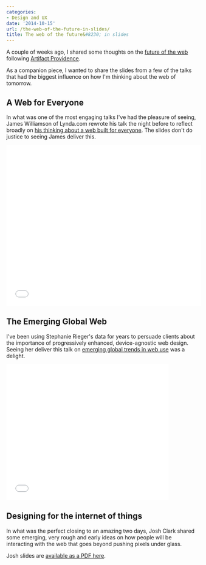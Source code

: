 ```yaml
---
categories:
- Design and UX
date: '2014-10-15'
url: /the-web-of-the-future-in-slides/
title: The web of the future&#8230; in slides
---
```


A couple of weeks ago, I shared some thoughts on the [future of the web](/the-web-of-the-future/) following [Artifact Providence](http://artifactconf.com/providence/).

As a companion piece, I wanted to share the slides from a few of the talks that had the biggest influence on how I'm thinking about the web of tomorrow.

<!--more-->

## A Web for Everyone

In what was one of the most engaging talks I've had the pleasure of seeing, James Williamson of Lynda.com rewrote his talk the night before to reflect broadly on [his thinking about a web built for everyone](http://www.slideshare.net/jameswillweb/everyone-39758731). The slides don't do justice to seeing James deliver this.

<iframe src="//www.slideshare.net/slideshow/embed_code/39758731?rel=0" width="512" height="421" frameborder="0" marginwidth="0" marginheight="0" scrolling="no" allowfullscreen> </iframe>

## The Emerging Global Web

I've been using Stephanie Rieger's data for years to persuade clients about the importance of progressively enhanced, device-agnostic web design. Seeing her deliver this talk on [emerging global trends in web use](http://www.slideshare.net/yiibu/the-emerging-global-web) was a delight.

<iframe src="//www.slideshare.net/slideshow/embed_code/33272498?rel=0" width="427" height="356" frameborder="0" marginwidth="0" marginheight="0" scrolling="no" allowfullscreen> </iframe>

## Designing for the internet of things

In what was the perfect closing to an amazing two days, Josh Clark shared some emerging, very rough and early ideas on how people will be interacting with the web that goes beyond pushing pixels under glass.

Josh slides are [available as a PDF here](http://environmentsforhumans.com/2014/ARTIFACT-providence/presentations/Clark-ARTIFACTpvd2014-web-gets-real.pdf).